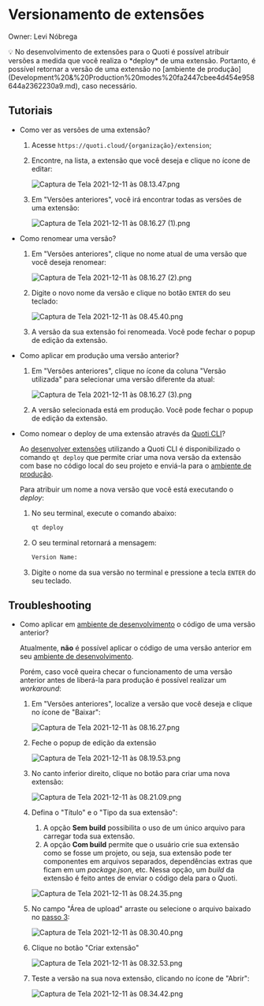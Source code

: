 # Versionamento de extensões

Owner: Levi Nóbrega

<aside>
💡 No desenvolvimento de extensões para o Quoti é possível atribuir versões a medida que você realiza o *deploy* de uma extensão. Portanto, é possível retornar a versão de uma extensão no [ambiente de produção](Development%20&%20Production%20modes%20fa2447cbee4d454e958644a2362230a9.md), caso necessário.

</aside>

## Tutoriais

- Como ver as versões de uma extensão?
    
    
    1. Acesse `https://quoti.cloud/{organização}/extension`;
    
    1. Encontre, na lista, a extensão que você deseja e clique no ícone de editar:
        
        ![Captura de Tela 2021-12-11 às 08.13.47.png](Versionamento%20de%20extenso%CC%83es%2094718b18bfb74830bc9f37326774dce3/Captura_de_Tela_2021-12-11_as_08.13.47.png)
        
    1. Em "Versões anteriores", você irá encontrar todas as versões de uma extensão:
        
        ![Captura de Tela 2021-12-11 às 08.16.27 (1).png](Versionamento%20de%20extenso%CC%83es%2094718b18bfb74830bc9f37326774dce3/Captura_de_Tela_2021-12-11_as_08.16.27_(1).png)
        
- Como renomear uma versão?
    1. Em "Versões anteriores", clique no nome atual de uma versão que você deseja renomear:
        
        ![Captura de Tela 2021-12-11 às 08.16.27 (2).png](Versionamento%20de%20extenso%CC%83es%2094718b18bfb74830bc9f37326774dce3/Captura_de_Tela_2021-12-11_as_08.16.27_(2).png)
        
    2. Digite o novo nome da versão e clique no botão `ENTER` do seu teclado:
        
        ![Captura de Tela 2021-12-11 às 08.45.40.png](Versionamento%20de%20extenso%CC%83es%2094718b18bfb74830bc9f37326774dce3/Captura_de_Tela_2021-12-11_as_08.45.40.png)
        
    3. A versão da sua extensão foi renomeada. Você pode fechar o popup de edição da extensão.
    
- Como aplicar em produção uma versão anterior?
    1. Em "Versões anteriores", clique no ícone da coluna "Versão utilizada" para selecionar uma versão diferente da atual:
        
        ![Captura de Tela 2021-12-11 às 08.16.27 (3).png](Versionamento%20de%20extenso%CC%83es%2094718b18bfb74830bc9f37326774dce3/Captura_de_Tela_2021-12-11_as_08.16.27_(3).png)
        
    2. A versão selecionada está em produção. Você pode fechar o popup de edição da extensão.
- Como nomear o deploy de uma extensão através da [Quoti CLI](Quoti%20CLI%2012e230f5cbd6471f92e10822e4db210c.md)?
    
    Ao [desenvolver extensões](https://www.notion.so/Quoti-Extensions-d3af129ede05415fb370dee8587d758f?pvs=21) utilizando a Quoti CLI é disponibilizado o comando `qt deploy` que permite criar uma nova versão da extensão com base no código local do seu projeto e enviá-la para o [ambiente de produção](Development%20&%20Production%20modes%20fa2447cbee4d454e958644a2362230a9.md).
    
    Para atribuir um nome a nova versão que você está executando o *deploy*:
    
    1. No seu terminal, execute o comando abaixo:
        
        ```bash
        qt deploy
        ```
        
    2. O seu terminal retornará a mensagem: 
        
        ```bash
        Version Name:
        ```
        
    3. Digite o nome da sua versão no terminal e pressione a tecla `ENTER` do seu teclado.

## Troubleshooting

- Como aplicar em [ambiente de desenvolvimento](Development%20&%20Production%20modes%20fa2447cbee4d454e958644a2362230a9.md) o código de uma versão anterior?
    
    Atualmente, **não** é possível aplicar o código de uma versão anterior em seu [ambiente de desenvolvimento](Development%20&%20Production%20modes%20fa2447cbee4d454e958644a2362230a9.md).
    
    Porém, caso você queira checar o funcionamento de uma versão anterior antes de liberá-la para produção é possível realizar um *workaround*:
    
    1. Em "Versões anteriores", localize a versão que você deseja e clique no ícone de "Baixar":
        
        ![Captura de Tela 2021-12-11 às 08.16.27.png](Versionamento%20de%20extenso%CC%83es%2094718b18bfb74830bc9f37326774dce3/Captura_de_Tela_2021-12-11_as_08.16.27.png)
        
    2. Feche o popup de edição da extensão
        
        ![Captura de Tela 2021-12-11 às 08.19.53.png](Versionamento%20de%20extenso%CC%83es%2094718b18bfb74830bc9f37326774dce3/Captura_de_Tela_2021-12-11_as_08.19.53.png)
        
    3. No canto inferior direito, clique no botão para criar uma nova extensão:
        
        ![Captura de Tela 2021-12-11 às 08.21.09.png](Versionamento%20de%20extenso%CC%83es%2094718b18bfb74830bc9f37326774dce3/Captura_de_Tela_2021-12-11_as_08.21.09.png)
        
    4. Defina o "Título" e o "Tipo da sua extensão":
        
        
        1. A opção **Sem build** possibilita o uso de um único arquivo para carregar toda sua extensão.
        2. A opção **Com build** permite que o usuário crie sua extensão como se fosse um projeto, ou seja, sua extensão pode ter componentes em arquivos separados, dependências extras que ficam em um *package.json*, etc. Nessa opção, um *build* da extensão é feito antes de enviar o código dela para o Quoti.
        
        ![Captura de Tela 2021-12-11 às 08.24.35.png](Versionamento%20de%20extenso%CC%83es%2094718b18bfb74830bc9f37326774dce3/Captura_de_Tela_2021-12-11_as_08.24.35.png)
        
    5. No campo "Área de upload" arraste ou selecione o arquivo baixado no [passo 3](Versionamento%20de%20extenso%CC%83es%2094718b18bfb74830bc9f37326774dce3.md):
        
        ![Captura de Tela 2021-12-11 às 08.30.40.png](Versionamento%20de%20extenso%CC%83es%2094718b18bfb74830bc9f37326774dce3/Captura_de_Tela_2021-12-11_as_08.30.40.png)
        
    6. Clique no botão "Criar extensão"
        
        ![Captura de Tela 2021-12-11 às 08.32.53.png](Versionamento%20de%20extenso%CC%83es%2094718b18bfb74830bc9f37326774dce3/Captura_de_Tela_2021-12-11_as_08.32.53.png)
        
    7. Teste a versão na sua nova extensão, clicando no ícone de "Abrir":
        
        ![Captura de Tela 2021-12-11 às 08.34.42.png](Versionamento%20de%20extenso%CC%83es%2094718b18bfb74830bc9f37326774dce3/Captura_de_Tela_2021-12-11_as_08.34.42.png)